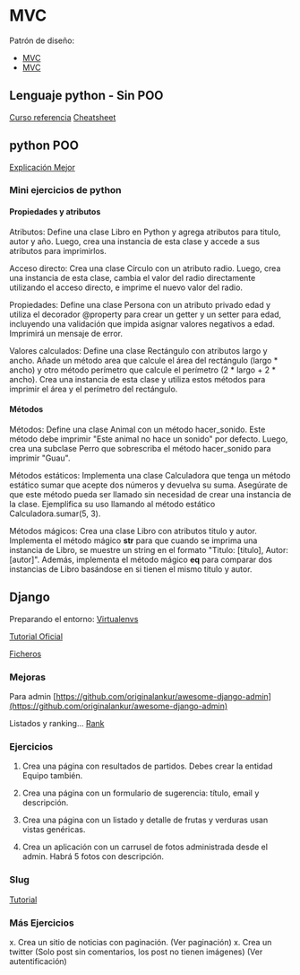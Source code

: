# MVC

Patrón de diseño:

- [MVC](https://es.wikipedia.org/wiki/Modelo%E2%80%93vista%E2%80%93controlador)
- [MVC](https://www.geeksforgeeks.org/mvc-framework-introduction/)


## Lenguaje python - Sin POO

[Curso referencia](https://aprendepython.es/)
[Cheatsheet](https://quickref.me/python.html)

## python POO

[Explicación Mejor](https://ellibrodepython.com/programacion-orientada-a-objetos-python)

### Mini ejercicios de python

#### Propiedades y atributos

Atributos: Define una clase Libro en Python y agrega atributos para titulo, autor y año. Luego, crea una instancia de esta clase y accede a sus atributos para imprimirlos.

Acceso directo: Crea una clase Círculo con un atributo radio. Luego, crea una instancia de esta clase, cambia el valor del radio directamente utilizando el acceso directo, e imprime el nuevo valor del radio.

Propiedades: Define una clase Persona con un atributo privado edad y utiliza el decorador @property para crear un getter y un setter para edad, incluyendo una validación que impida asignar valores negativos a edad. Imprimirá un mensaje de error.

Valores calculados: Define una clase Rectángulo con atributos largo y ancho. Añade un método area que calcule el área del rectángulo (largo * ancho) y otro método perímetro que calcule el perímetro (2 * largo + 2 * ancho). Crea una instancia de esta clase y utiliza estos métodos para imprimir el área y el perímetro del rectángulo.

#### Métodos

Métodos: Define una clase Animal con un método hacer_sonido. Este método debe imprimir "Este animal no hace un sonido" por defecto. Luego, crea una subclase Perro que sobrescriba el método hacer_sonido para imprimir "Guau".

Métodos estáticos: Implementa una clase Calculadora que tenga un método estático sumar que acepte dos números y devuelva su suma. Asegúrate de que este método pueda ser llamado sin necesidad de crear una instancia de la clase. Ejemplifica su uso llamando al método estático Calculadora.sumar(5, 3).

Métodos mágicos: Crea una clase Libro con atributos titulo y autor. Implementa el método mágico __str__ para que cuando se imprima una instancia de Libro, se muestre un string en el formato "Titulo: [titulo], Autor: [autor]". Además, implementa el método mágico __eq__ para comparar dos instancias de Libro basándose en si tienen el mismo titulo y autor.

## Django

Preparando el entorno: [Virtualenvs](https://virtualenvwrapper.readthedocs.io/en/latest/#)

[Tutorial Oficial](https://www.djangoproject.com/)

[Ficheros](https://docs.djangoproject.com/es/5.0/topics/files/)

### Mejoras

Para admin [https://github.com/originalankur/awesome-django-admin](https://github.com/originalankur/awesome-django-admin)

Listados y ranking... [Rank](https://djangopackages.org/)


### Ejercicios

1. Crea una página con resultados de partidos. Debes crear la entidad Equipo también.

2. Crea una página con un formulario de sugerencia: título, email y descripción.

3. Crea una página con un listado y detalle de frutas y verduras usan vistas genéricas.

4. Crea un aplicación con un carrusel de fotos administrada desde el admin. Habrá 5 fotos con descripción.


### Slug

[Tutorial](https://learndjango.com/tutorials/django-slug-tutorial)

### Más Ejercicios

x. Crea un sitio de noticias con paginación. (Ver paginación)
x. Crea un twitter (Solo post sin comentarios, los post no tienen imágenes) (Ver autentificación)